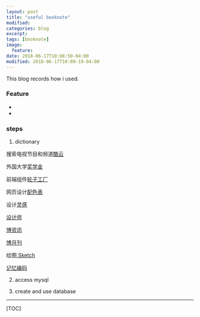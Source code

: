 ```yaml
---
layout: post
title: "useful booknote"
modified:
categories: blog
excerpt:
tags: [booknote]
image:
  feature:
date: 2018-06-17T10:08:50-04:00
modified: 2018-06-17T10:09:19-04:00
---
```



This blog records how i used.


### Feature ###

* 
*
### steps ###

1. dictionary
    
搜索电视节目和频道[酷云](http://pro.eye.kuyun.com/)

外国大学[奖学金](https://www.fastweb.com/)

前端组件[轮子工厂](http://www.wheelsfactory.cn/#/detail?id=190)

网页设计[配色表](http://tool.c7sky.com/webcolor/#character_15)

设计[灵感](https://www.flowsupply.co/)

[设计师](http://www.magdiellopez.com/a-poster-a-day-v2-1/)

[博资讯](http://www.betconsult.cc/#business)

[博月刊](http://www.betconsult.cc/magazine)

绘图[ Sketch](http://sketchcn.com/sketch-chinese-user-manual.html)

[记忆编码](https://cathleya.github.io/images/energy/index.html)

2. access mysql


3. create and use database






-------

[TOC]









